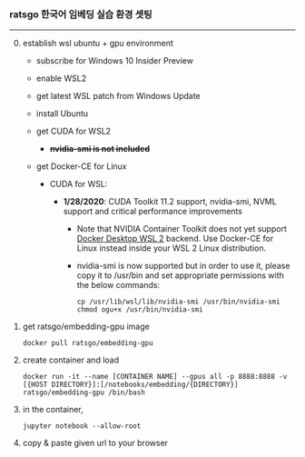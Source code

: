 ### ratsgo 한국어 임베딩 실습 환경 셋팅

___

0. establish wsl ubuntu + gpu environment
    - subscribe for Windows 10 Insider Preview
    - enable WSL2
    - get latest WSL patch from Windows Update 
    - install Ubuntu
    - get CUDA for WSL2
      
      - ~~**nvidia-smi is not included**~~
    - get Docker-CE for Linux

      - CUDA for WSL:

        - **1/28/2020**: CUDA Toolkit 11.2 support, nvidia-smi, NVML support and critical performance improvements

          - Note that NVIDIA Container Toolkit does not yet support [Docker Desktop WSL 2](https://docs.docker.com/docker-for-windows/wsl/) backend. Use Docker-CE for Linux instead inside your WSL 2 Linux distribution.

          - nvidia-smi is now supported but in order to use it, please copy it to /usr/bin and set appropriate permissions with the below commands:

            ```
            cp /usr/lib/wsl/lib/nvidia-smi /usr/bin/nvidia-smi
            chmod ogu+x /usr/bin/nvidia-smi
            ```

            

1. get ratsgo/embedding-gpu image

   ```
   docker pull ratsgo/embedding-gpu
   ```

   

2. create container and load

   ```
   docker run -it --name [CONTAINER NAME] --gpus all -p 8888:8888 -v [{HOST DIRECTORY}]:[/notebooks/embedding/{DIRECTORY}] ratsgo/embedding-gpu /bin/bash
   ```

   

3. in the container,

   ```
   jupyter notebook --allow-root
   ```



4. copy & paste given url to your browser